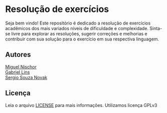 # Resolução de exercícios
Seja bem vindo! Este repositório é dedicado a resolução de exercícios acadêmicos dos mais variados níveis de dificuldade e complexidade. Sinta-se livre para explorar as resoluções, sugerir correções e melhorias e contribuir com sua solução para o exercício em sua respectiva linguagem.

## Autores
[Miguel Nischor](https://www.linkedin.com/in/mgnischor/)<br />
[Gabriel Lins](https://www.linkedin.com/in/gabrielfurtadolinsmelo/)<br />
[Sergio Souza Novak](https://www.linkedin.com/in/sergio-souza-a599a4114/)


## Licença
Leia o arquivo [LICENSE](https://github.com/codebrasil/resolucao-exercicios/blob/main/LICENSE) para mais informações. Utilizamos licença GPLv3
